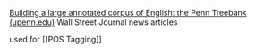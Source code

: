 [Building a large annotated corpus of English: the Penn Treebank (upenn.edu)](https://catalog.ldc.upenn.edu/docs/LDC95T7/cl93.html)
Wall Street Journal news articles

used for [[POS Tagging]]
